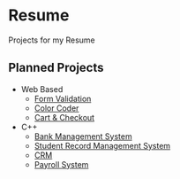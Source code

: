 # Resume
Projects for my Resume

## Planned Projects
- Web Based
  - [Form Validation](https://github.com/DJPeanutButter/Resume/tree/main/FormValidation)
  - [Color Coder](https://github.com/DJPeanutButter/Resume/tree/main/ColorCoder)
  - [Cart & Checkout](https://github.com/DJPeanutButter/Resume/tree/main/CartCheckOut)
- C++
  - [Bank Management System](https://github.com/DJPeanutButter/Resume/tree/main/BankManagementSystem)
  - [Student Record Management System](https://github.com/DJPeanutButter/Resume/tree/main/StudentRecordManagementSystem)
  - [CRM](https://github.com/DJPeanutButter/Resume/tree/main/CRM)
  - [Payroll System](https://github.com/DJPeanutButter/Resume/tree/main/PayrollSystem)